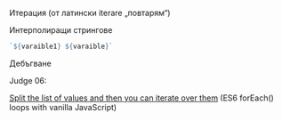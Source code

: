 Итерация  (от латински iterare „повтарям“) 

Интерполиращи стрингове 

```javascript
`${varaible1} ${varaible}`
```

Дебъгване

Judge 06:

[Split the list of values and then you can iterate over them](https://gomakethings.com/es6-foreach-loops-with-vanilla-javascript/) (ES6 forEach() loops with vanilla JavaScript)




